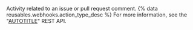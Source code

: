 Activity related to an issue or pull request comment. {% data reusables.webhooks.action_type_desc %} For more information, see the "[AUTOTITLE](/rest/issues#comments)" REST API.
